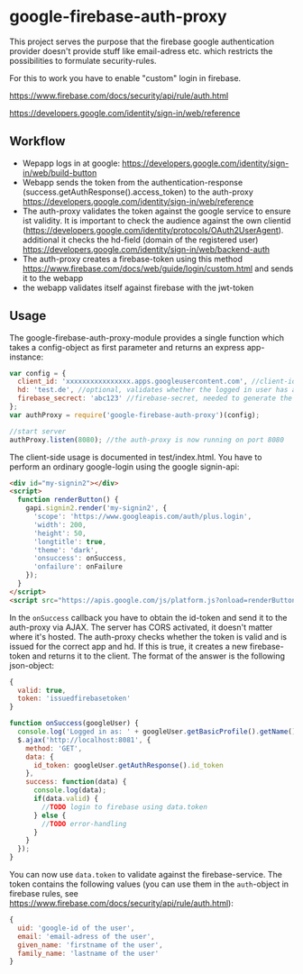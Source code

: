 # google-firebase-auth-proxy

This project serves the purpose that the firebase google authentication provider doesn't provide stuff like email-adress etc. which restricts the possibilities to formulate security-rules.

For this to work you have to enable "custom" login in firebase.

https://www.firebase.com/docs/security/api/rule/auth.html

https://developers.google.com/identity/sign-in/web/reference


## Workflow
* Wepapp logs in at google: https://developers.google.com/identity/sign-in/web/build-button
* Webapp sends the token from the authentication-response (success.getAuthResponse().access_token) to the auth-proxy https://developers.google.com/identity/sign-in/web/reference
* The auth-proxy validates the token against the google service to ensure ist validity. It is important to check the audience against the own clientid (https://developers.google.com/identity/protocols/OAuth2UserAgent). additional it checks the hd-field (domain of the registered user) https://developers.google.com/identity/sign-in/web/backend-auth
* The auth-proxy creates a firebase-token using this method https://www.firebase.com/docs/web/guide/login/custom.html and sends it to the webapp
* the webapp validates itself against firebase with the jwt-token

## Usage

The google-firebase-auth-proxy-module provides a single function which takes a config-object as first parameter and returns an express app-instance:
```js
var config = {
  client_id: 'xxxxxxxxxxxxxxxx.apps.googleusercontent.com', //client-id of the webapp-project
  hd: 'test.de', //optional, validates whether the logged in user has a special domain
  firebase_secrect: 'abc123' //firebase-secret, needed to generate the token for the webapp
};
var authProxy = require('google-firebase-auth-proxy')(config);

//start server
authProxy.listen(8080); //the auth-proxy is now running on port 8080
```

The client-side usage is documented in test/index.html. You have to perform an ordinary google-login using the google signin-api:
```html
<div id="my-signin2"></div>
<script>
  function renderButton() {
    gapi.signin2.render('my-signin2', {
      'scope': 'https://www.googleapis.com/auth/plus.login',
      'width': 200,
      'height': 50,
      'longtitle': true,
      'theme': 'dark',
      'onsuccess': onSuccess,
      'onfailure': onFailure
    });
  }
</script>
<script src="https://apis.google.com/js/platform.js?onload=renderButton" async defer></script>
```

In the `onSuccess` callback you have to obtain the id-token and send it to the auth-proxy via AJAX. The server has CORS activated, it doesn't matter where it's hosted. The auth-proxy checks whether the token is valid and is issued for the correct app and hd. If this is true, it creates a new firebase-token and returns it to the client. The format of the answer is the following json-object: 
```js
{
  valid: true,
  token: 'issuedfirebasetoken'
}
```

```js
function onSuccess(googleUser) {
  console.log('Logged in as: ' + googleUser.getBasicProfile().getName());
  $.ajax('http://localhost:8081', {
    method: 'GET',
    data: {
      id_token: googleUser.getAuthResponse().id_token
    },
    success: function(data) {
      console.log(data);
      if(data.valid) {
        //TODO login to firebase using data.token
      } else {
        //TODO error-handling
      }
    }
  });
}
```

You can now use `data.token` to validate against the firebase-service. The token contains the following values (you can use them in the `auth`-object in firebase rules, see https://www.firebase.com/docs/security/api/rule/auth.html):
```js
{
  uid: 'google-id of the user',
  email: 'email-adress of the user',
  given_name: 'firstname of the user',
  family_name: 'lastname of the user'
}
```